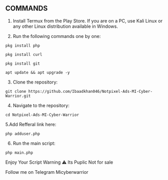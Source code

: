 ## COMMANDS ##
1. Install Termux from the Play Store. If you are on a PC, use Kali Linux or any other Linux distribution available in Windows.

2. Run the following commands one by one:
```
pkg install php
```
```
pkg install curl
```
```
pkg install git
```
```
apt update && apt upgrade -y
```
3. Clone the repository:
```
git clone https://github.com/Ibaadkhan046/Notpixel-Ads-MI-Cyber-Warrior.git
```
4. Navigate to the repository:
```
cd Notpixel-Ads-MI-Cyber-Warrior
```
5.Add Refferal link here:
```
php adduser.php
```
6. Run the main script:
```
php main.php
```
Enjoy Your Script 
Warning ⚠️ Its Puplic Not for sale

Follow me on Telegram Micyberwarrior 
